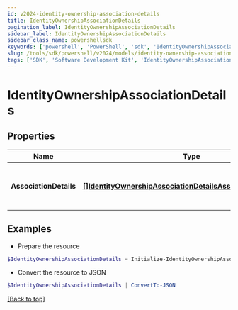 ```yaml
---
id: v2024-identity-ownership-association-details
title: IdentityOwnershipAssociationDetails
pagination_label: IdentityOwnershipAssociationDetails
sidebar_label: IdentityOwnershipAssociationDetails
sidebar_class_name: powershellsdk
keywords: ['powershell', 'PowerShell', 'sdk', 'IdentityOwnershipAssociationDetails', 'V2024IdentityOwnershipAssociationDetails'] 
slug: /tools/sdk/powershell/v2024/models/identity-ownership-association-details
tags: ['SDK', 'Software Development Kit', 'IdentityOwnershipAssociationDetails', 'V2024IdentityOwnershipAssociationDetails']
---
```



# IdentityOwnershipAssociationDetails

## Properties

Name | Type | Description | Notes
------------ | ------------- | ------------- | -------------
**AssociationDetails** | [**[]IdentityOwnershipAssociationDetailsAssociationDetailsInner**](identity-ownership-association-details-association-details-inner) | list of all the resource associations for the identity | [optional] 

## Examples

- Prepare the resource
```powershell
$IdentityOwnershipAssociationDetails = Initialize-IdentityOwnershipAssociationDetails  -AssociationDetails null
```

- Convert the resource to JSON
```powershell
$IdentityOwnershipAssociationDetails | ConvertTo-JSON
```


[[Back to top]](#) 

